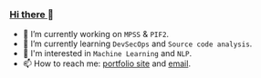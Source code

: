 ### <ins> Hi there </ins> 👋


- 🔭 I’m currently working on ```MPSS``` & ```PIF2```.
- 🌱 I’m currently learning ```DevSecOps``` and ```Source code analysis```.
- 🔬 I'm interested in ```Machine Learning``` and ```NLP```.
- 📫 How to reach me: [portfolio site](https://biringachidera.com/index.html) and [email](biringachidera@gmail.com).

<!--
**biringaChi/biringaChi** is a ✨ _special_ ✨ repository because its `README.md` (this file) appears on your GitHub profile.

Here are some ideas to get you started:
- 👯 I’m looking to collaborate on ...
- 🤔 I’m looking for help with ...
- 💬 Ask me about ...
- 📫 How to reach me: ...
- ⚡ Fun fact: ...
-->
